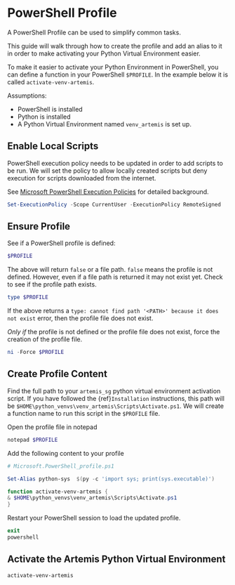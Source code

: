 # PowerShell Profile
A PowerShell Profile can be used to simplify common tasks.

This guide will walk through how to create the profile and add an alias to it
in order to make activating your Python Virtual Environment easier.

To make it easier to activate your Python Environment in PowerShell,
you can define a function in your PowerShell `$PROFILE`.  In the example
below it is called `activate-venv-artemis`.

Assumptions:
* PowerShell is installed
* Python is installed
* A Python Virtual Environment named `venv_artemis` is set up.

## Enable Local Scripts
PowerShell execution policy needs to be updated in order to add scripts to be
run.  We will set the policy to allow locally created scripts but deny
execution for scripts downloaded from the internet.

See [Microsoft PowerShell Execution Policies][ms_ps_exec_policies] for detailed
background.

```powershell
Set-ExecutionPolicy -Scope CurrentUser -ExecutionPolicy RemoteSigned
```

## Ensure Profile
See if a PowerShell profile is defined:
```powershell
$PROFILE
```

The above will return `false` or a file path.  `false` means the profile is not
defined.  However, even if a file path is returned it may not exist yet.  Check
to see if the profile path exists.
```powershell
type $PROFILE
```

If the above returns a `type: cannot find path '<PATH>' because it does not
exist` error, then the profile file does not exist.

*Only if* the profile is not defined or the profile file does not exist, force
the creation of the profile file.
```powershell
ni -Force $PROFILE
```

## Create Profile Content
Find the full path to your `artemis_sg` python virtual environment activation
script.  If you have followed the {ref}`Installation` instructions, this path
will be `$HOME\python_venvs\venv_artemis\Scripts\Activate.ps1`.  We will create
a function name to run this script in the `$PROFILE` file.

Open the profile file in notepad
```powershell
notepad $PROFILE
```

Add the following content to your profile
```powershell
# Microsoft.PowerShell_profile.ps1

Set-Alias python-sys  $(py -c 'import sys; print(sys.executable)')

function activate-venv-artemis {
& $HOME\python_venvs\venv_artemis\Scripts\Activate.ps1
}
```

Restart your PowerShell session to load the updated profile.
```powershell
exit
powershell
```

## Activate the Artemis Python Virtual Environment
```powershell
activate-venv-artemis
```

<!-- prettier-ignore-start -->
[ms_ps_exec_policies]: https://learn.microsoft.com/en-us/powershell/module/microsoft.powershell.core/about/about_execution_policies?view=powershell-7.2
<!-- prettier-ignore-end -->
